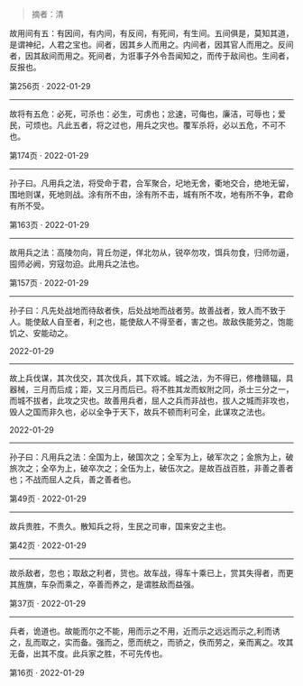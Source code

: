 > 摘者：清


故用间有五：有因间，有内间，有反间，有死间，有生间。五间俱是，莫知其道，是谓神纪，人君之宝也。间者，因其乡人而用之。内间者，因其官人而用之。反间者，因其敌间而用之。死间者，为诳事子外令吾闻知之，而传于敌间也。生间者，反报也。

第256页 · 2022-01-29

- - - -



故将有五危：必死，可杀也：必生，可虏也；忿速，可侮也，廉洁，可辱也；爱民，可烦也。凡此五者，将之过也，用兵之灾也。覆军杀将，必以五危，不可不也。

第174页 · 2022-01-29

- - - -



孙子曰。凡用兵之法，将受命于君，合军聚合，圮地无舍，衢地交合，绝地无留，围地则谋，死地则战。涂有所不由，涂有所不击，城有所不攻，地有所不争，君命有所不受。

第163页 · 2022-01-29

- - - -



故用兵之法：高陵勿向，背丘勿逆，佯北勿从，锐卒勿攻，饵兵勿食，归师勿逼，囤师必阙，穷寇勿迫。此用兵之法也。

第157页 · 2022-01-29

- - - -



孙子曰：凡先处战地而待敌者佚，后处战地而战者劳。故善战者，致人而不致于人。能使敌人自至者，利之也，能使敌人不得至者，害之也。故敌佚能劳之，饱能饥之、安能动之。

2022-01-29

- - - -



故上兵伐谋，其次伐交，其次伐兵，其下欢城。城之法，为不得已，修橹赣辐，具器械，三月而后成；距，又三月而后已。将不胜其龙而蚁附之同，杀士三分之一，而城不拔者，此攻之灾也。故善用兵者，屈人之兵而非战也，拔人之城而非攻也，毁人之国而非久也，必以全争于天下，故兵不顿而利可全，此谋攻之法也。

2022-01-29

- - - -



孙子曰：凡用兵之法：全国为上，破国次之；全军为上，破军次之；金旅为上，破旅次之；全卒为上，破卒次之；全伍为上，破伍次之。是故百战百胜，非善之善者也；不战而屈人之兵，善之善者也。

第49页 · 2022-01-29

- - - -



故兵贵胜，不贵久。散知兵之将，生民之司审，国来安之主也。

第42页 · 2022-01-29

- - - -



故杀敌者，忽也；取敌之利者，货也。故车战，得车十乘已上，赏其失得者，而更其旌旗，车杂而乘之，卒善而养之，是谓胜敌而益强。

第37页 · 2022-01-29

- - - -



兵者，诡道也。故能而尔之不能，用而示之不用，近而示之远远而示之,利而诱之，乱而取之，实而备。强而之，愿而统之，而骄之，佚而劳之，亲而离之。攻其无备，出其不度。此兵家之胜，不可先传也。

第16页 · 2022-01-29
